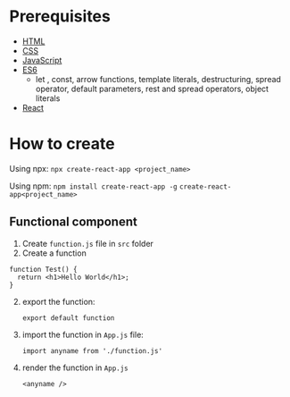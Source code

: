 # Prerequisites

- [HTML](https://www.w3schools.com/html/)
- [CSS](https://www.w3schools.com/css/)
- [JavaScript](https://www.w3schools.com/js/)
- [ES6](https://www.w3schools.com/js/js_2024.asp)
  - let , const, arrow functions, template literals, destructuring, spread operator, default parameters, rest and spread operators, object literals
- [React](https://reactjs.org/)

# How to create

Using npx:
`npx create-react-app <project_name>`

Using npm:
`npm install create-react-app -g`
`create-react-app<project_name>`

## Functional component

1. Create `function.js` file in `src` folder
2. Create a function

```
function Test() {
  return <h1>Hello World</h1>;
}
```

2. export the function:
   ```
   export default function
   ```
3. import the function in `App.js` file:

   ```
   import anyname from './function.js'
   ```

4. render the function in `App.js`
   ```
   <anyname />
   ```
